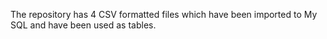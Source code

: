 The repository has 4 CSV formatted files which have been imported to My SQL and have been used as tables.  

